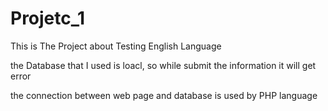 # Projetc_1
This is The Project about Testing English Language

the Database that I used is loacl, so while submit the information it will get error

the connection between web page and database is used by PHP language
